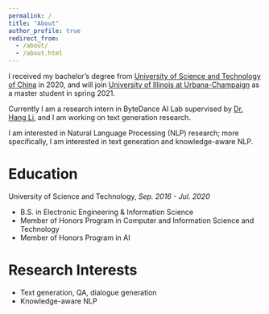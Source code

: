 ```yaml
---
permalink: /
title: "About"
author_profile: true
redirect_from: 
  - /about/
  - /about.html
---
```


I received my bachelor’s degree from [University of Science and Technology of China](https://ustc.edu.cn/) in 2020, and will join [University of Illinois at Urbana-Champaign](https://illinois.edu/) as a master student in spring 2021.

Currently I am a research intern in ByteDance AI Lab supervised by [Dr. Hang Li](https://www.hangli-hl.com/index.html), and I am working on text generation research.

I am interested in Natural Language Processing (NLP) research; more specifically, I am interested in text generation and knowledge-aware NLP.

# Education

University of Science and Technology, *Sep. 2016 - Jul. 2020*
* B.S. in Electronic Engineering & Information Science
* Member of Honors Program in Computer and Information Science and Technology
* Member of Honors Program in AI

# Research Interests

* Text generation, QA, dialogue generation
* Knowledge-aware NLP
